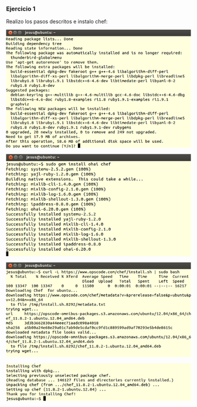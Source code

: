 ### Ejercicio 1

Realizo los pasos descritos e instalo chef:

![imagen223](https://github.com/jmanday/Imagenes/blob/master/imagen223.png?raw=true)

![imagen224](https://github.com/jmanday/Imagenes/blob/master/imagen224.png?raw=true)

![imagen225](https://github.com/jmanday/Imagenes/blob/master/imagen225.png?raw=true)

![imagen226](https://github.com/jmanday/Imagenes/blob/master/imagen226.png?raw=true)

